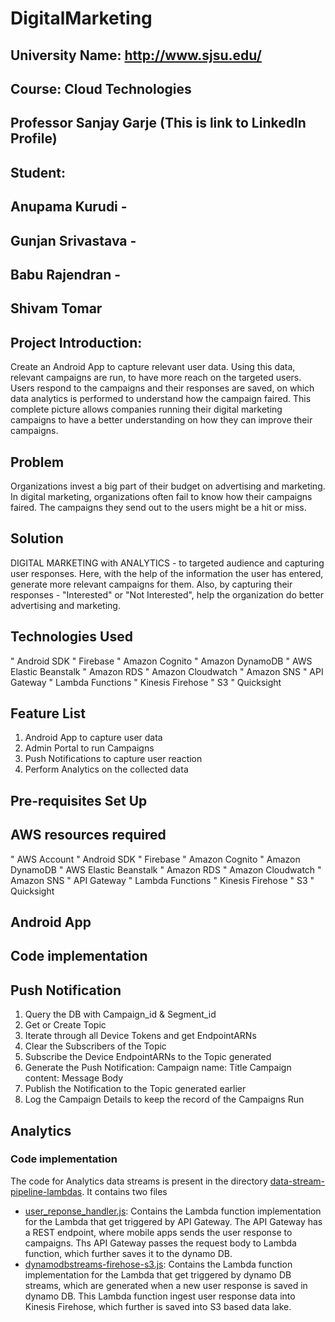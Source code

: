 # DigitalMarketing

## University Name: http://www.sjsu.edu/ 
## Course: Cloud Technologies
## Professor Sanjay Garje (This is link to LinkedIn Profile)
## Student: 
## Anupama Kurudi -
## Gunjan Srivastava -
## Babu Rajendran -
## Shivam Tomar
## Project Introduction:

Create an Android App to capture relevant user data. Using this data, relevant campaigns are run, to have more reach on the targeted users. Users respond to the campaigns and their responses are saved, on which data analytics is performed to understand how the campaign faired. This complete picture allows companies running their digital marketing campaigns to have a better understanding on how they can improve their campaigns.

## Problem 
Organizations invest a big part of their budget on advertising and marketing. In digital marketing, organizations often fail to know how their campaigns faired. The campaigns they send out to the users might be a hit or miss. 

## Solution 
DIGITAL MARKETING with ANALYTICS - to targeted audience and capturing user responses.
Here, with the help of the information the user has entered, generate more relevant campaigns for them. Also, by capturing their responses - "Interested" or "Not Interested", help the organization do better advertising and marketing. 

## Technologies Used
 
"	Android SDK
"	Firebase
"	Amazon Cognito
"	Amazon DynamoDB
"	AWS Elastic Beanstalk
"	Amazon RDS
"	Amazon Cloudwatch
"	Amazon SNS
"	API Gateway
"	Lambda Functions
"	Kinesis Firehose
"	S3
"	Quicksight


## Feature List
1.	Android App to capture user data
2.	Admin Portal to run Campaigns
3.	Push Notifications to capture user reaction
4.	Perform Analytics on the collected data

## Pre-requisites Set Up
## AWS resources required
" AWS Account
"	Android SDK
"	Firebase
"	Amazon Cognito
"	Amazon DynamoDB
"	AWS Elastic Beanstalk
"	Amazon RDS
"	Amazon Cloudwatch
"	Amazon SNS
"	API Gateway
"	Lambda Functions
"	Kinesis Firehose
"	S3
"	Quicksight



## Android App

## Code implementation

## Push Notification

1. Query the DB with Campaign_id & Segment_id
2. Get or Create Topic
3. Iterate through all Device Tokens and get EndpointARNs
4. Clear the Subscribers of the Topic
5. Subscribe the Device EndpointARNs to the Topic generated
6. Generate the Push Notification:
Campaign name: Title
Campaign content: Message Body
7. Publish the Notification to the Topic generated earlier
8. Log the Campaign Details to keep the record of the Campaigns Run


## Analytics

### Code implementation
The code for Analytics data streams is present in the directory [data-stream-pipeline-lambdas](./data-stream-pipeline-lambdas).
It contains two files
  * [user_reponse_handler.js](./data-stream-pipeline-lambdas/user_reponse_handler.js): Contains the Lambda function implementation for the Lambda that get triggered by API Gateway. The API Gateway has a REST endpoint, where mobile apps sends the user response to campaigns. Ths API Gateway passes the request body to Lambda function, which further saves it to the dynamo DB.
 * [dynamodbstreams-firehose-s3.js](./data-stream-pipeline-lambdas/dynamodbstreams-firehose-s3.js): Contains the Lambda function implementation for the Lambda that get triggered by dynamo DB streams, which are generated when a new user response is saved in dynamo DB. This Lambda function ingest user response data into Kinesis Firehose, which further is saved into S3 based data lake.

